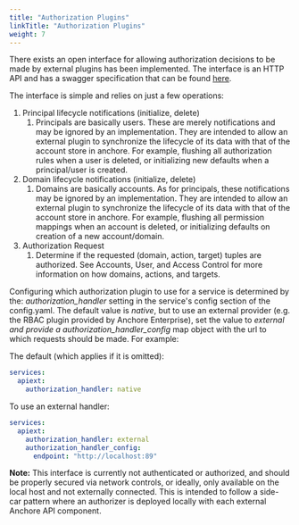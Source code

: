 ```yaml
---
title: "Authorization Plugins"
linkTitle: "Authorization Plugins"
weight: 7
---
```


There exists an open interface for allowing authorization decisions to be made by external plugins has been implemented. The interface is an HTTP API and has a swagger specification that can be found [here](https://github.com/anchore/anchore-engine/blob/master/anchore_engine/plugins/authorization/swagger/swagger.yaml).

The interface is simple and relies on just a few operations:

1. Principal lifecycle notifications (initialize, delete)
    1. Principals are basically users. These are merely notifications and may be ignored by an implementation. They are intended to allow an external plugin to synchronize the lifecycle of its data with that of the account store in anchore. For example, flushing all authorization rules when a user is deleted, or initializing new defaults when a principal/user is created.
2. Domain lifecycle notifications (initialize, delete)
    1. Domains are basically accounts. As for principals, these notifications may be ignored by an implementation. They are intended to allow an external plugin to synchronize the lifecycle of its data with that of the account store in anchore. For example, flushing all permission mappings when an account is deleted, or initializing defaults on creation of a new account/domain.
3. Authorization Request
    1. Determine if the requested (domain, action, target) tuples are authorized. See Accounts, User, and Access Control for more information on how domains, actions, and targets.

Configuring which authorization plugin to use for a service is determined by the: *authorization_handler* setting in the service's config section of the config.yaml. The default value is *native*, but to use an external provider (e.g. the RBAC plugin provided by Anchore Enterprise), set the value to *external and provide a authorization_handler_config* map object with the url to which requests should be made. For example:

The default (which applies if it is omitted):

```YAML
services:
  apiext:
    authorization_handler: native
```

To use an external handler:

```YAML
services:
  apiext:
    authorization_handler: external
    authorization_handler_config:
      endpoint: "http://localhost:89"
```

**Note:** This interface is currently not authenticated or authorized, and should be properly secured via network controls, or ideally, only available on the local host and not externally connected. This is intended to follow a side-car pattern where an authorizer is deployed locally with each external Anchore API component.